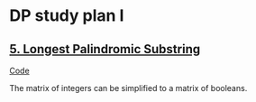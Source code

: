 # DP study plan I

## [5. Longest Palindromic Substring](https://leetcode.com/problems/longest-palindromic-substring/)

[Code](../src/5.longest-palindromic-substring.cpp)

The matrix of integers can be simplified to a matrix of booleans.